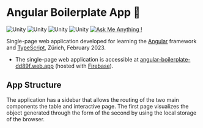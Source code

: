 # Angular Boilerplate App 🍕
![Unity](https://img.shields.io/badge/build-passing-green)
![Unity](https://img.shields.io/badge/license-MIT-yellowgreen)
![Unity](https://img.shields.io/badge/Framework-Angular-red)
![Unity](https://img.shields.io/badge/build-passing-green)
[![Ask Me Anything !](https://img.shields.io/badge/Ask%20me-anything-1abc9c.svg)](mailto:pagliuca.manuel@gmail.com)

Single-page web application developed for learning the [Angular](https://angular.io/) framework and [TypeScript](https://en.wikipedia.org/wiki/TypeScript), Zürich, February 2023.
- The single-page web application is accessible at [angular-boilerplate-dd89f.web.app](https://angular-boilerplate-dd89f.web.app) (hosted with [Firebase](https://firebase.google.com/)).

## App Structure
The application has a sidebar that allows the routing of the two main components the table and interactive page. The first page visualizes the object generated through the form of the second by using the local storage of the browser.
